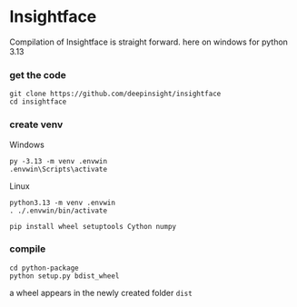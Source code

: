# Insightface

Compilation of Insightface is straight forward. here on windows for python 3.13

### get the code

```
git clone https://github.com/deepinsight/insightface 
cd insightface 
```
### create venv

Windows
```
py -3.13 -m venv .envwin 
.envwin\Scripts\activate
```

Linux
```
python3.13 -m venv .envwin 
. ./.envwin/bin/activate
```


```
pip install wheel setuptools Cython numpy
```
### compile

```
cd python-package  
python setup.py bdist_wheel
```

a wheel appears in the newly created folder `dist`

